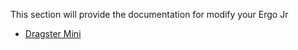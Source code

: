 This section will provide the documentation for modify your Ergo Jr

- [Dragster Mini](dragster-mini/README.md)

